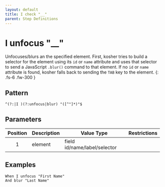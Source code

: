 ```yaml
---
layout: default
title: I check "__"
parent: Step Definitions
---
```


# I unfocus "\_\_"

Unfocuses/blurs an the specified element. First, kosher tries to build a selector for the element using its `id` or `name` attribute and uses that selector to send a JavaScript `.blur()` command to that element. If no `id` or `name` attribute is found, kosher falls back to sending the `TAB` key to the element.
{: .fs-6 .fw-300 }

## Pattern

```golang
^(?:|I )(?:unfocus|blur) "([^"]*)"$
```

## Parameters

| Position | Description | Value Type                   | Restrictions |
| :------: | ----------- | ---------------------------- | ------------ |
|    1     | element     | field id/name/label/selector |              |

## Examples

```gherkin
When I unfocus "First Name"
And blur "Last Name"
```